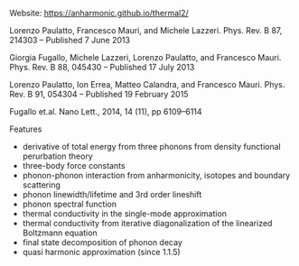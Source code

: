 Website: https://anharmonic.github.io/thermal2/

Lorenzo Paulatto, Francesco Mauri, and Michele Lazzeri. Phys. Rev. B 87, 214303 – Published 7 June 2013

Giorgia Fugallo, Michele Lazzeri, Lorenzo Paulatto, and Francesco Mauri. Phys. Rev. B 88, 045430 – Published 17 July 2013

Lorenzo Paulatto, Ion Errea, Matteo Calandra, and Francesco Mauri. Phys. Rev. B 91, 054304 – Published 19 February 2015

Fugallo et.al. Nano Lett., 2014, 14 (11), pp 6109–6114

Features
* derivative of total energy from three phonons from density functional perurbation theory
* three-body force constants
* phonon-phonon interaction from anharmonicity, isotopes and boundary scattering
* phonon linewidth/lifetime and 3rd order lineshift
* phonon spectral function
* thermal conductivity in the single-mode approximation
* thermal conductivity from iterative diagonalization of the linearized Boltzmann equation
* final state decomposition of phonon decay
* quasi harmonic approximation (since 1.1.5)

